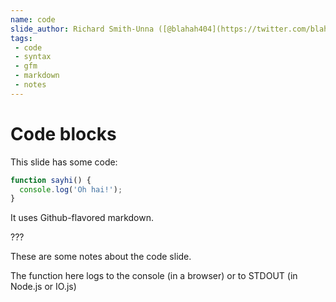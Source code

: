 ```yaml
---
name: code
slide_author: Richard Smith-Unna ([@blahah404](https://twitter.com/blahah404))
tags:
 - code
 - syntax
 - gfm
 - markdown
 - notes
---
```

# Code blocks
This slide has some code:

```js
function sayhi() {
  console.log('Oh hai!');
}
```

It uses Github-flavored markdown.

???

These are some notes about the code slide.

The function here logs to the console (in a browser) or to STDOUT (in Node.js or IO.js)
